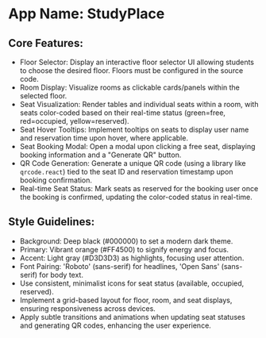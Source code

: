 # **App Name**: StudyPlace

## Core Features:

- Floor Selector: Display an interactive floor selector UI allowing students to choose the desired floor.  Floors must be configured in the source code.
- Room Display: Visualize rooms as clickable cards/panels within the selected floor.
- Seat Visualization: Render tables and individual seats within a room, with seats color-coded based on their real-time status (green=free, red=occupied, yellow=reserved).
- Seat Hover Tooltips: Implement tooltips on seats to display user name and reservation time upon hover, where applicable.
- Seat Booking Modal: Open a modal upon clicking a free seat, displaying booking information and a "Generate QR" button.
- QR Code Generation: Generate a unique QR code (using a library like `qrcode.react`) tied to the seat ID and reservation timestamp upon booking confirmation.
- Real-time Seat Status: Mark seats as reserved for the booking user once the booking is confirmed, updating the color-coded status in real-time.

## Style Guidelines:

- Background: Deep black (#000000) to set a modern dark theme.
- Primary: Vibrant orange (#FF4500) to signify energy and focus.
- Accent: Light gray (#D3D3D3) as highlights, focusing user attention.
- Font Pairing: 'Roboto' (sans-serif) for headlines, 'Open Sans' (sans-serif) for body text.
- Use consistent, minimalist icons for seat status (available, occupied, reserved).
- Implement a grid-based layout for floor, room, and seat displays, ensuring responsiveness across devices.
- Apply subtle transitions and animations when updating seat statuses and generating QR codes, enhancing the user experience.